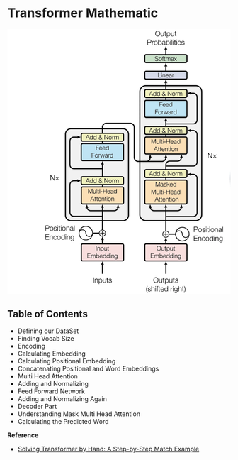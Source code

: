 # Transformer Mathematic

![Transformer Recipe](../pics/transformer.png)

## Table of Contents

- Defining our DataSet
- Finding Vocab Size
- Encoding
- Calculating Embedding
- Calculating Positional Embedding
- Concatenating Positional and Word Embeddings
- Multi Head Attention
- Adding and Normalizing
- Feed Forward Network
- Adding and Normalizing Again
- Decoder Part
- Understanding Mask Multi Head Attention
- Calculating the Predicted Word







**Reference**

- [Solving Transformer by Hand: A Step-by-Step Match Example](https://levelup.gitconnected.com/understanding-transformers-from-start-to-end-a-step-by-step-math-example-16d4e64e6eb1#e273)
